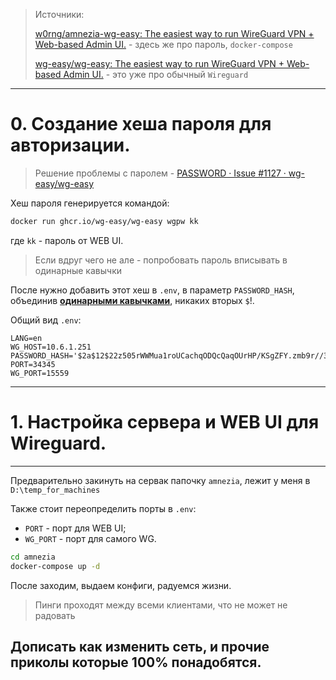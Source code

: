 > Источники:
> 
> [w0rng/amnezia-wg-easy: The easiest way to run WireGuard VPN + Web-based Admin UI.](https://github.com/w0rng/amnezia-wg-easy?tab=readme-ov-file) - здесь же про пароль, `docker-compose`
> 
> [wg-easy/wg-easy: The easiest way to run WireGuard VPN + Web-based Admin UI.](https://github.com/wg-easy/wg-easy) - это уже про обычный `Wireguard`

---
# **0. Создание хеша пароля для авторизации.**

> Решение проблемы с паролем - [PASSWORD · Issue #1127 · wg-easy/wg-easy](https://github.com/wg-easy/wg-easy/issues/1127?ysclid=m5fy0gl4o1653663191)

Хеш пароля генерируется командой:
```bash
docker run ghcr.io/wg-easy/wg-easy wgpw kk
```
где `kk` - пароль от WEB UI.
>Если вдруг чего не але - попробовать пароль вписывать в одинарные кавычки

После нужно добавить этот хеш в `.env`, в параметр `PASSWORD_HASH`, объединив **<u>одинарными кавычками</u>**, никаких вторых `$`!.

Общий вид `.env`:

```env
LANG=en
WG_HOST=10.6.1.251
PASSWORD_HASH='$2a$12$22z505rWWMua1roUCachqODQcQaqOUrHP/KSgZFY.zmb9r//3dqIu'
PORT=34345
WG_PORT=15559
```

---
# **1. Настройка сервера и WEB UI для Wireguard.**
---
Предварительно закинуть на сервак папочку `amnezia`, лежит у меня в `D:\temp_for_machines`

Также стоит переопределить порты в `.env`:
- `PORT` - порт для WEB UI;
- `WG_PORT` - порт для самого WG.
```bash
cd amnezia
docker-compose up -d
```
После заходим, выдаем конфиги, радуемся жизни.
> Пинги проходят между всеми клиентами, что не может не радовать



## Дописать как изменить сеть, и прочие приколы которые 100% понадобятся.

